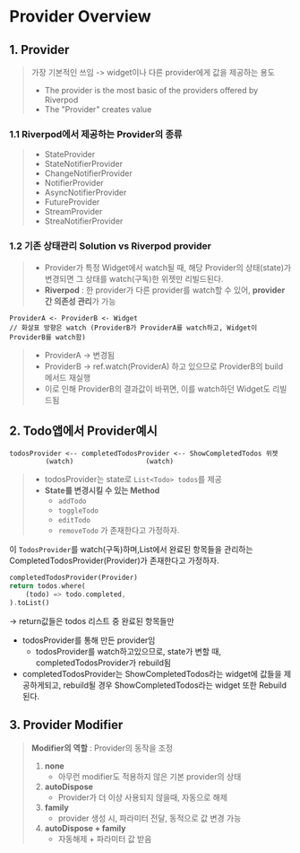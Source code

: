 # Provider Overview

## 1. Provider
> 가장 기본적인 쓰임 -> widget이나 다른 provider에게 값을 제공하는 용도
> - The provider is the most basic of the providers offered by Riverpod
> - The "Provider" creates value
 
### 1.1 Riverpod에서 제공하는 Provider의 종류 
> - StateProvider
> - StateNotifierProvider
> - ChangeNotifierProvider
> - NotifierProvider
> - AsyncNotifierProvider
> - FutureProvider
> - StreamProvider
> - StreaNotifierProvider

### 1.2 기존 상태관리 Solution vs Riverpod provider
> -  Provider가 특정 Widget에서 watch될 때, 해당 Provider의 상태(state)가 변경되면 그 상태를 watch(구독)한 위젯만 리빌드된다.
> - **Riverpod** : 한 provider가 다른 provider를 watch할 수 있어, **provider 간 의존성 관리**가 가능
```
ProviderA <- ProviderB <- Widget
// 화살표 방향은 watch (ProviderB가 ProviderA를 watch하고, Widget이 ProviderB를 watch함)
```
> - ProviderA → 변경됨
> - ProviderB → ref.watch(ProviderA) 하고 있으므로 ProviderB의 build 메서드 재실행
> - 이로 인해 ProviderB의 결과값이 바뀌면, 이를 watch하던 Widget도 리빌드됨

## 2. Todo앱에서 Provider예시 
```
todosProvider <-- completedTodosProvider <-- ShowCompletedTodos 위젯
         (watch)                  (watch)

```
> - todosProvider는 state로 `List<Todo> todos`를 제공
> - **State를 변경시킬 수 있는 Method**
>   - `addTodo`
>   - `toggleTodo`
>   - `editTodo`
>   - `removeTodo`
가 존재한다고 가정하자. 

이 `TodosProvider`를 watch(구독)하며,List에서 완료된 항목들을 관리하는 CompletedTodosProvider(Provider)가 존재한다고 가정하자.
```dart
completedTodosProvider(Provider)
return todos.where(
    (todo) => todo.completed,
).toList()
```
-> return값들은 todos 리스트 중 완료된 항목들만 
- todosProvider를 통해 만든 provider임
    - todosProvider를 watch하고있으므로, state가 변할 때, completedTodosProvider가 rebuild됨
-  completedTodosProvider는 ShowCompletedTodos라는 widget에 값들을 제공하게되고, rebuild될 경우 ShowCompletedTodos라는 widget 또한 Rebuild 된다.

## 3. Provider Modifier
> **Modifier의 역할** : Provider의 동작을 조정 
> 1. **none**
>    - 아무런 modifier도 적용하지 않은 기본 provider의 상태
> 2. **autoDispose**
>    - Provider가 더 이상 사용되지 않을때, 자동으로 해제    
> 3. **family**
>    - provider 생성 시, 파라미터 전달, 동적으로 값 변경 가능
> 4. **autoDispose + family**
>    - 자동해제 + 파라미터 값 받음
